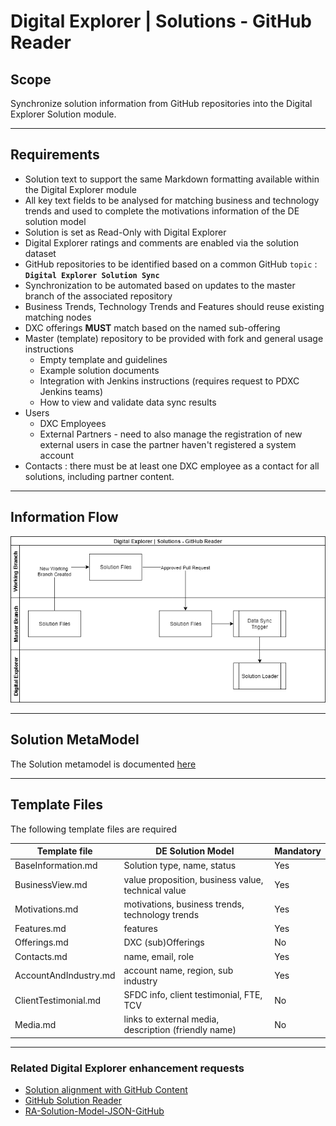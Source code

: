 # Digital Explorer | Solutions - GitHub Reader

## Scope
Synchronize solution information from GitHub repositories into the Digital Explorer Solution module.

---
## Requirements
- Solution text to support the same Markdown formatting available within the Digital Explorer module
- All key text fields to be analysed for matching business and technology trends and used to complete the motivations information of the DE solution model
- Solution is set as Read-Only with Digital Explorer
- Digital Explorer ratings and comments are enabled via the solution dataset
- GitHub repositories to be identified based on a common GitHub `topic` : **`Digital Explorer Solution Sync`**
- Synchronization to be automated based on updates to the master branch of the associated repository
- Business Trends, Technology Trends and Features should reuse existing matching nodes
- DXC offerings **MUST** match based on the named sub-offering
- Master (template) repository to be provided with fork and general usage instructions 
  - Empty template and guidelines
  - Example solution documents
  - Integration with Jenkins instructions (requires request to PDXC Jenkins teams)
  - How to view and validate data sync results
- Users
  - DXC Employees
  - External Partners - need to also manage the registration of new external users in case the partner haven't registered a system account
- Contacts : there must be at least one DXC employee as a contact for all solutions, including partner content.

---
## Information Flow

![image](images/InformationFlow.png)

---
## Solution MetaModel
The Solution metamodel is documented [here](https://github.com/dxc-technology/dxc-digitalexplorer/blob/master/MetaModels/SolutionMetaModel.md)

---
## Template Files

The following template files are required


|Template file|DE Solution Model|Mandatory
|---|---|---|
|BaseInformation.md|Solution type, name, status|Yes
|BusinessView.md|value proposition, business value, technical value|Yes
|Motivations.md|motivations, business trends, technology trends|Yes
|Features.md|features|Yes
|Offerings.md|DXC (sub)Offerings|No
|Contacts.md|name, email, role|Yes
|AccountAndIndustry.md|account name, region, sub industry|Yes
|ClientTestimonial.md|SFDC info, client testimonial, FTE, TCV|No
|Media.md|links to external media, description (friendly name)|No


---
### Related Digital Explorer enhancement requests

- [Solution alignment with GitHub Content](https://github.dxc.com/DigitalExplorer/Digital-Explorer-Specs/issues/309)
- [GitHub Solution Reader](https://github.dxc.com/DigitalExplorer/Digital-Explorer-Specs/issues/304)
- [RA-Solution-Model-JSON-GitHub](https://github.dxc.com/DigitalExplorer/Digital-Explorer-Specs/issues/272)
